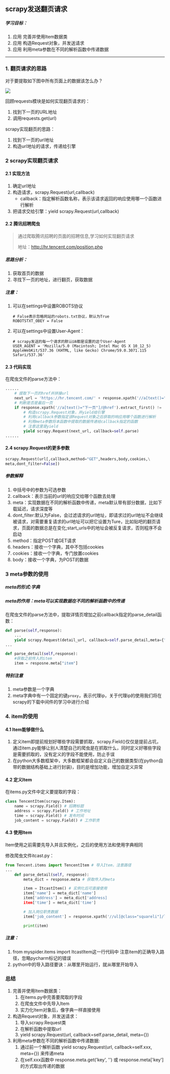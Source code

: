 ## scrapy发送翻页请求

##### 学习目标：

1. 应用 完善并使用Item数据类
2. 应用 构造Request对象，并发送请求
3. 应用 利用meta参数在不同的解析函数中传递数据

------

### 1. 翻页请求的思路

对于要提取如下图中所有页面上的数据该怎么办？

<img src="../img/scrapy翻页.png"></img>

回顾requests模块是如何实现翻页请求的：

1. 找到下一页的URL地址
2. 调用requests.get(url)

scrapy实现翻页的思路：

1. 找到下一页的url地址
2. 构造url地址的请求，传递给引擎

### 2 scrapy实现翻页请求

#### 2.1 实现方法

1. 确定url地址
2. 构造请求，scrapy.Request(url,callback)
   - callback：指定解析函数名称，表示该请求返回的响应使用哪一个函数进行解析
3. 把请求交给引擎：yield scrapy.Request(url,callback)

#### 2.2 腾讯招聘爬虫

> 通过爬取腾讯招聘的页面的招聘信息,学习如何实现翻页请求
>
> 地址：http://hr.tencent.com/position.php

##### 思路分析：

1. 获取首页的数据
2. 寻找下一页的地址，进行翻页，获取数据

##### 注意：

1. 可以在settings中设置ROBOTS协议

   ```
   # False表示忽略网站的robots.txt协议，默认为True
   ROBOTSTXT_OBEY = False
   ```

2. 可以在settings中设置User-Agent：

   ```
   # scrapy发送的每一个请求的默认UA都是设置的这个User-Agent
   USER_AGENT = 'Mozilla/5.0 (Macintosh; Intel Mac OS X 10_12_5) AppleWebKit/537.36 (KHTML, like Gecko) Chrome/59.0.3071.115 Safari/537.36'
   ```

#### 2.3 代码实现

在爬虫文件的parse方法中：

```python
......
    # 提取下一页的href并拼接url
    next_url = 'https://hr.tencent.com/' + response.xpath('//a[text()="下一页"]/@href').extract_first()
    # 判断是否是最后一页
    if response.xpath('//a[text()="下一页"]/@href').extract_first() != 'javascript:;':
        # 构造scrapy.Request对象，并yield给引擎
        # 利用callback参数指定该Request对象之后获取的响应用哪个函数进行解析
        # 利用meta参数将本函数中提取的数据传递给callback指定的函数
        # 注意这里是yield
        yield scrapy.Request(next_url, callback=self.parse)
......
```

#### 2.4 scrapy.Request的更多参数

```python
scrapy.Request(url[,callback,method="GET",headers,body,cookies,\
meta,dont_filter=False])
```

##### 参数解释

1. 中括号中的参数为可选参数
2. callback：表示当前的url的响应交给哪个函数去处理
3. meta：实现数据在不同的解析函数中传递，meta默认带有部分数据，比如下载延迟，请求深度等
4. dont_filter:默认为False，会过滤请求的url地址，即请求过的url地址不会继续被请求，对需要重复请求的url地址可以把它设置为Ture，比如贴吧的翻页请求，页面的数据总是在变化;start_urls中的地址会被反复请求，否则程序不会启动
5. method：指定POST或GET请求
6. headers：接收一个字典，其中不包括cookies
7. cookies：接收一个字典，专门放置cookies
8. body：接收一个字典，为POST的数据

### 3 meta参数的使用

##### meta的形式:字典

##### meta的作用：meta可以实现数据在不同的解析函数中的传递

在爬虫文件的parse方法中，提取详情页增加之前callback指定的parse_detail函数：

```python
def parse(self,response):
    ...
    yield scrapy.Request(detail_url, callback=self.parse_detail,meta={"item":item})
...

def parse_detail(self,response):
    #获取之前传入的item
    item = resposne.meta["item"]
```

##### 特别注意

1. meta参数是一个字典
2. meta字典中有一个固定的键`proxy`，表示代理ip，关于代理ip的使用我们将在scrapy的下载中间件的学习中进行介绍

### 4. item的使用

#### 4.1 Item能够做什么

1. 定义item即提前规划好哪些字段需要抓取，scrapy.Field()仅仅是提前占坑，通过item.py能够让别人清楚自己的爬虫是在抓取什么，同时定义好哪些字段是需要抓取的，没有定义的字段不能使用，防止手误
2. 在python大多数框架中，大多数框架都会自定义自己的数据类型(在python自带的数据结构基础上进行封装)，目的是增加功能，增加自定义异常

#### 4.2 定义Item

在items.py文件中定义要提取的字段：

```python
class TencentItem(scrapy.Item): 
    name = scrapy.Field() # 招聘标题
    address = scrapy.Field() # 工作地址
    time = scrapy.Field() # 发布时间
    job_content = scrapy.Field() # 工作职责
```

#### 4.3 使用Item

Item使用之前需要先导入并且实例化，之后的使用方法和使用字典相同

修改爬虫文件itcast.py：

```python
from Tencent.items import TencentItem # 导入Item，注意路径
...
    def parse_detail(self, response):
        meta_dict = response.meta # 获取传入的meta

        item = ItcastItem() # 实例化后可直接使用
        item['name'] = meta_dict['name']
        item['address'] = meta_dict['address]
        item['time'] = meta_dict['time']

        # 加入岗位职责数据
        item['job_content'] = response.xpath('//ul[@class="squareli"]/li/text()').extract() 

        print(item)
```

##### 注意：

1. from myspider.items import ItcastItem这一行代码中 注意item的正确导入路径，忽略pycharm标记的错误
2. python中的导入路径要诀：从哪里开始运行，就从哪里开始导入

### 总结

1. 完善并使用Item数据类：
   1. 在items.py中完善要爬取的字段
   2. 在爬虫文件中先导入Item
   3. 实力化Item对象后，像字典一样直接使用
2. 构造Request对象，并发送请求：
   1. 导入scrapy.Request类
   2. 在解析函数中提取url
   3. yield scrapy.Request(url, callback=self.parse_detail, meta={})
3. 利用meta参数在不同的解析函数中传递数据:
   1. 通过前一个解析函数 yield scrapy.Request(url, callback=self.xxx, meta={}) 来传递meta
   2. 在self.xxx函数中 response.meta.get('key', '') 或 response.meta['key'] 的方式取出传递的数据